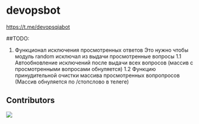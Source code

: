 # devopsbot
https://t.me/devopsqiabot


##TODO:

1. Функционал исключения просмотренных ответов
Это нужно чтобы модуль random исключал из выдачи просмотренные вопросы
  1.1 Автообновление исключений после выдачи всех вопросов (массив с просмотренными вопросами обнуляется)
  1.2 Функцию принудительной очистки массива просмотренных вопропросов (Массив обнуляется по /стопслово в телеге)


## Contributors
<a href="https://github.com/kpehki/devopsbot/graphs/contributors">
  <img src="https://contrib.rocks/image?repo=kpehki/devopsbot" />
</a>
